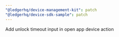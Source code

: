 ```yaml
---
"@ledgerhq/device-management-kit": patch
"@ledgerhq/device-sdk-sample": patch
---
```


Add unlock timeout input in open app device action
